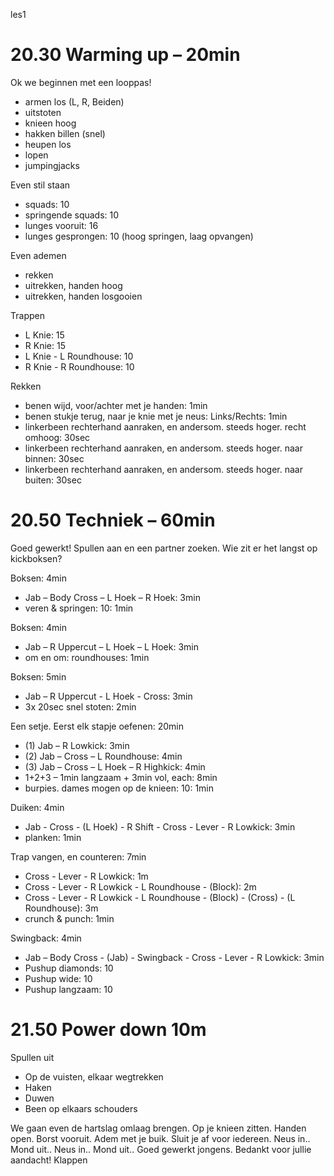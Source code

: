 les1

# 20.30 Warming up – 20min

Ok we beginnen met een looppas!

 - armen los (L, R, Beiden)
 - uitstoten
 - knieen hoog
 - hakken billen (snel)
 - heupen los
 - lopen
 - jumpingjacks

Even stil staan

 - squads: 10
 - springende squads: 10
 - lunges vooruit: 16
 - lunges gesprongen: 10 (hoog springen, laag opvangen)

Even ademen

 - rekken
 - uitrekken, handen hoog
 - uitrekken, handen losgooien

Trappen

 - L Knie: 15
 - R Knie: 15
 - L Knie - L Roundhouse: 10
 - R Knie - R Roundhouse: 10

Rekken

 - benen wijd, voor/achter met je handen: 1min
 - benen stukje terug, naar je knie met je neus: Links/Rechts: 1min
 - linkerbeen rechterhand aanraken, en andersom. steeds hoger. recht omhoog: 30sec
 - linkerbeen rechterhand aanraken, en andersom. steeds hoger. naar binnen: 30sec
 - linkerbeen rechterhand aanraken, en andersom. steeds hoger. naar buiten: 30sec

# 20.50 Techniek – 60min

Goed gewerkt! Spullen aan en een partner zoeken.
Wie zit er het langst op kickboksen?

Boksen: 4min

 - Jab – Body Cross – L Hoek – R Hoek: 3min
 - veren & springen: 10: 1min

Boksen: 4min

 - Jab – R Uppercut – L Hoek – L Hoek: 3min
 - om en om: roundhouses: 1min

Boksen: 5min

 - Jab – R Uppercut - L Hoek - Cross: 3min
 - 3x 20sec snel stoten: 2min

Een setje. Eerst elk stapje oefenen: 20min

 - (1) Jab – R Lowkick: 3min
 - (2) Jab – Cross – L Roundhouse: 4min
 - (3) Jab – Cross – L Hoek – R Highkick: 4min
 - 1+2+3 – 1min langzaam + 3min vol, each: 8min
 - burpies. dames mogen op de knieen: 10: 1min

Duiken: 4min

 - Jab - Cross - (L Hoek) - R Shift - Cross - Lever - R Lowkick: 3min
 - planken: 1min

Trap vangen, en counteren: 7min

 - Cross - Lever - R Lowkick: 1m
 - Cross - Lever - R Lowkick - L Roundhouse - (Block): 2m
 - Cross - Lever - R Lowkick - L Roundhouse - (Block) - (Cross) - (L Roundhouse): 3m
 - crunch & punch: 1min

Swingback: 4min

 - Jab – Body Cross - (Jab) - Swingback - Cross - Lever - R Lowkick: 3min
 - Pushup diamonds: 10
 - Pushup wide: 10
 - Pushup langzaam: 10

# 21.50 Power down 10m

Spullen uit

- Op de vuisten, elkaar wegtrekken
- Haken
- Duwen
- Been op elkaars schouders

We gaan even de hartslag omlaag brengen.
Op je knieen zitten. Handen open. Borst vooruit. Adem met je buik. Sluit je af voor iedereen. Neus in..  Mond uit.. Neus in.. Mond uit..
Goed gewerkt jongens. Bedankt voor jullie aandacht!
Klappen
